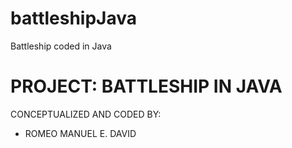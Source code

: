 # battleshipJava
Battleship coded in Java

# PROJECT: BATTLESHIP IN JAVA
  CONCEPTUALIZED AND CODED BY:
 * ROMEO MANUEL E. DAVID
